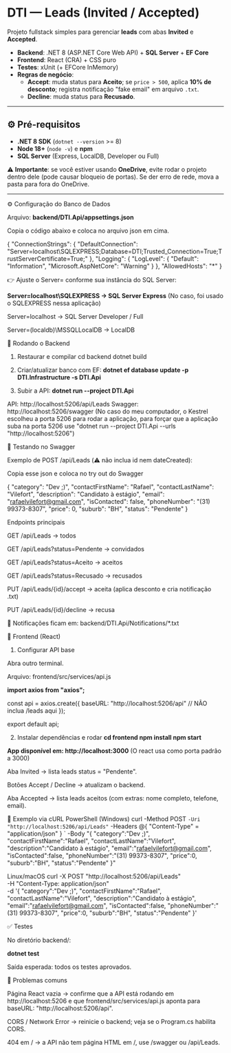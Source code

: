 # DTI — Leads (Invited / Accepted)

Projeto fullstack simples para gerenciar **leads** com abas **Invited** e **Accepted**.

- **Backend**: .NET 8 (ASP.NET Core Web API) + **SQL Server** + **EF Core**
- **Frontend**: React (CRA) + CSS puro
- **Testes**: xUnit (+ EFCore InMemory)
- **Regras de negócio**:
  - **Accept**: muda status para **Aceito**; se `price > 500`, aplica **10% de desconto**; registra notificação "fake email" em arquivo `.txt`.
  - **Decline**: muda status para **Recusado**.


---

## ⚙️ Pré-requisitos

- **.NET 8 SDK** (`dotnet --version` >= 8)
- **Node 18+** (`node -v`) e **npm**
- **SQL Server** (Express, LocalDB, Developer ou Full)

⚠️ **Importante**: se você estiver usando **OneDrive**, evite rodar o projeto dentro dele (pode causar bloqueio de portas). Se der erro de rede, mova a pasta para fora do OneDrive.

---

⚙️ Configuração do Banco de Dados

Arquivo: **backend/DTI.Api/appsettings.json**

Copia o código abaixo e coloca no arquivo json em cima.

{
  "ConnectionStrings": {
    "DefaultConnection": "Server=localhost\\SQLEXPRESS;Database=DTI;Trusted_Connection=True;TrustServerCertificate=True;"
  },
  "Logging": {
    "LogLevel": { "Default": "Information", "Microsoft.AspNetCore": "Warning" }
  },
  "AllowedHosts": "*"
}


👉 Ajuste o Server= conforme sua instância do SQL Server:

**Server=localhost\\SQLEXPRESS → SQL Server Express**
(No caso, foi usado o SQLEXPRESS nessa aplicação)

Server=localhost → SQL Server Developer / Full

Server=(localdb)\\MSSQLLocalDB → LocalDB

🚀 Rodando o Backend
1) Restaurar e compilar
cd backend
dotnet build

2) Criar/atualizar banco com EF:
**dotnet ef database update -p DTI.Infrastructure -s DTI.Api**

3) Subir a API:
**dotnet run --project DTI.Api**


API: http://localhost:5206/api/Leads
Swagger: http://localhost:5206/swagger
(No caso do meu computador, o Kestrel escolheu a porta 5206 para rodar a aplicação, para forçar que a aplicação suba na porta 5206 use "dotnet run --project DTI.Api --urls "http://localhost:5206")

🧪 Testando no Swagger

Exemplo de POST /api/Leads (⚠️ não inclua id nem dateCreated):

Copia esse json e coloca no try out do Swagger

{
  "category": "Dev ;)",
  "contactFirstName": "Rafael",
  "contactLastName": "Vilefort",
  "description": "Candidato à estágio",
  "email": "rafaelvilefort@gmail.com",
  "isContacted": false,
  "phoneNumber": "(31) 99373-8307",
  "price": 0,
  "suburb": "BH",
  "status": "Pendente"
}

Endpoints principais

GET /api/Leads → todos

GET /api/Leads?status=Pendente → convidados

GET /api/Leads?status=Aceito → aceitos

GET /api/Leads?status=Recusado → recusados

PUT /api/Leads/{id}/accept → aceita (aplica desconto e cria notificação .txt)

PUT /api/Leads/{id}/decline → recusa

📂 Notificações ficam em:
backend/DTI.Api/Notifications/*.txt

🎨 Frontend (React)
1) Configurar API base

Abra outro terminal.

Arquivo: frontend/src/services/api.js

**import axios from "axios";**

const api = axios.create({
  baseURL: "http://localhost:5206/api" // NÃO inclua /leads aqui
});

export default api;

2) Instalar dependências e rodar
**cd frontend
npm install
npm start**


**App disponível em: http://localhost:3000**
(O react usa como porta padrão a 3000)

Aba Invited → lista leads status = "Pendente".

Botões Accept / Decline → atualizam o backend.

Aba Accepted → lista leads aceitos (com extras: nome completo, telefone, email).

🔧 Exemplo via cURL
PowerShell (Windows)
curl -Method POST `
  -Uri "http://localhost:5206/api/Leads" `
  -Headers @{ "Content-Type" = "application/json" } `
  -Body "{
    \"category\":\"Dev ;)\",
    \"contactFirstName\":\"Rafael\",
    \"contactLastName\":\"Vilefort\",
    \"description\":\"Candidato à estágio\",
    \"email\":\"rafaelvilefort@gmail.com\",
    \"isContacted\":false,
    \"phoneNumber\":\"(31) 99373-8307\",
    \"price\":0,
    \"suburb\":\"BH\",
    \"status\":\"Pendente\"
  }"

Linux/macOS
curl -X POST "http://localhost:5206/api/Leads" \
  -H "Content-Type: application/json" \
  -d '{
    "category":"Dev ;)",
    "contactFirstName":"Rafael",
    "contactLastName":"Vilefort",
    "description":"Candidato à estágio",
    "email":"rafaelvilefort@gmail.com",
    "isContacted":false,
    "phoneNumber":"(31) 99373-8307",
    "price":0,
    "suburb":"BH",
    "status":"Pendente"
  }'

✅ Testes

No diretório backend/:

**dotnet test**


Saída esperada: todos os testes aprovados.

🐛 Problemas comuns

Página React vazia → confirme que a API está rodando em http://localhost:5206 e que frontend/src/services/api.js aponta para baseURL: "http://localhost:5206/api".

CORS / Network Error → reinicie o backend; veja se o Program.cs habilita CORS.

404 em / → a API não tem página HTML em /, use /swagger ou /api/Leads.

